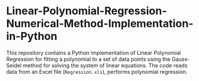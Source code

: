 # Linear-Polynomial-Regression-Numerical-Method-Implementation-in-Python
This repository contains a Python implementation of Linear Polynomial Regression for fitting a polynomial to a set of data points using the Gauss-Seidel method for solving the system of linear equations. The code reads data from an Excel file (`Regression.xls`), performs polynomial regression.

